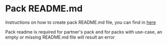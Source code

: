 # Pack README.md

Instructions on how to create pack README.md file, you can find in [here](https://xsoar.pan.dev/docs/documentation/pack-docs#pack-readme) 


Pack readme is required for partner's pack and for packs with use-case, an empty or missing README.md file will result
an error
